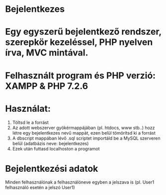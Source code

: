 # Bejelentkezes

# Egy egyszerű bejelentkező rendszer, szerepkör kezeléssel, PHP nyelven írva, MVC mintával.

# Felhasznált program és PHP verzió: XAMPP & PHP 7.2.6

# Használat:
<ol>
  <li>Töltsd le a forrást</li>
  <li>Az adott webszerver gyökérmappájában (pl. htdocs, www stb..) hozz létre egy bejelentkezes nevű mappát, ezen belül tömörítsd ki a forrást</li>
  <li>A dbscript mappában lévő .sql scriptet importáld be a MySQL szerveren belül (adatbázis neve: bejelentkezes)</li>
  <li>Ezek után futtasd localhoston a programot</li>
</ol>

# Bejelentkezési adatok

Minden felhasználónak a felhasználóneve egyben a jelszava is (pl. User1 felhasználó esetén a jelszó User1)
